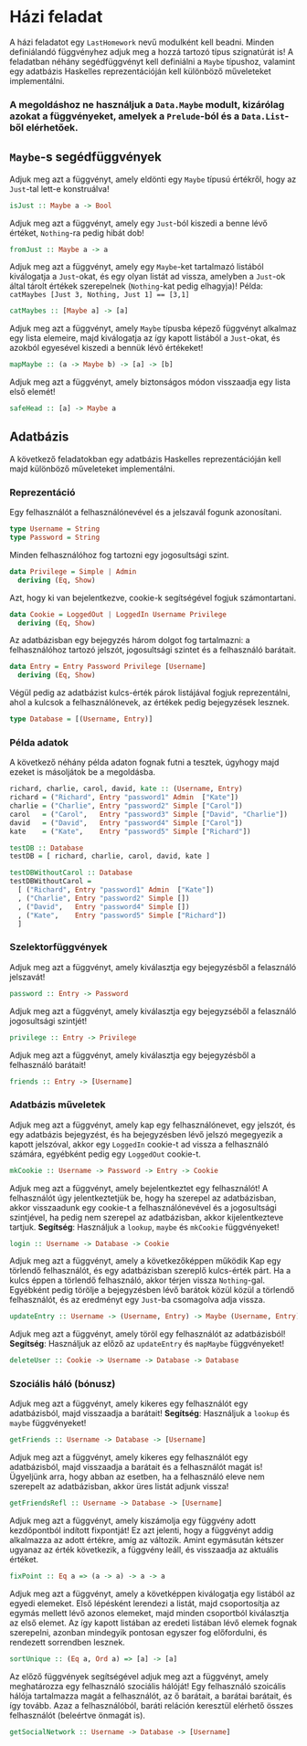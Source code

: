 # Házi feladat

A házi feladatot egy `LastHomework` nevű modulként kell beadni. Minden definiálandó függvényhez adjuk meg a hozzá tartozó típus szignatúrát is! A feladatban néhány segédfüggvényt kell definiálni a `Maybe` típushoz, valamint egy adatbázis Haskelles reprezentációján kell különböző műveleteket implementálni.

### A megoldáshoz ne használjuk a `Data.Maybe` modult, kizárólag azokat a függvényeket, amelyek a `Prelude`-ból és a `Data.List`-ből elérhetőek.

## `Maybe`-s segédfüggvények

Adjuk meg azt a függvényt, amely eldönti egy `Maybe` típusú értékről, hogy az `Just`-tal lett-e konstruálva!

```haskell
isJust :: Maybe a -> Bool
```

Adjuk meg azt a függvényt, amely egy `Just`-ból kiszedi a benne lévő értéket, `Nothing`-ra pedig hibát dob!

```haskell
fromJust :: Maybe a -> a
```

Adjuk meg azt a függvényt, amely egy `Maybe`-ket tartalmazó listából kiválogatja a `Just`-okat, és egy olyan listát ad vissza, amelyben a `Just`-ok által tárolt értékek szerepelnek (`Nothing`-kat pedig elhagyja)! Példa: `catMaybes [Just 3, Nothing, Just 1] == [3,1]`

```haskell
catMaybes :: [Maybe a] -> [a]
```

Adjuk meg azt a függvényt, amely `Maybe` típusba képező függvényt alkalmaz egy lista elemeire, majd kiválogatja az így kapott listából a `Just`-okat, és azokból egyesével kiszedi a bennük lévő értékeket!

```haskell
mapMaybe :: (a -> Maybe b) -> [a] -> [b]
```

Adjuk meg azt a függvényt, amely biztonságos módon visszaadja egy lista első elemét!

```haskell
safeHead :: [a] -> Maybe a
```


## Adatbázis

A következő feladatokban egy adatbázis Haskelles reprezentációján kell majd különböző műveleteket implementálni.

### Reprezentáció

Egy felhasználót a felhasználónevével és a jelszavál fogunk azonosítani.

```haskell
type Username = String
type Password = String
```

Minden felhasználóhoz fog tartozni egy jogosultsági szint.

```haskell
data Privilege = Simple | Admin
  deriving (Eq, Show)
```

Azt, hogy ki van bejelentkezve, cookie-k segítségével fogjuk számontartani.

```haskell
data Cookie = LoggedOut | LoggedIn Username Privilege
  deriving (Eq, Show)
```

Az adatbázisban egy bejegyzés három dolgot fog tartalmazni: a felhasználóhoz tartozó jelszót, jogosultsági szintet és a felhasználó barátait.

```haskell
data Entry = Entry Password Privilege [Username]
  deriving (Eq, Show)
```

Végül pedig az adatbázist kulcs-érték párok listájával fogjuk reprezentálni, ahol a kulcsok a felhasználónevek, az értékek pedig bejegyzések lesznek.

```haskell
type Database = [(Username, Entry)]
```

### Példa adatok

A következő néhány példa adaton fognak futni a tesztek, úgyhogy majd ezeket is másoljátok be a megoldásba.

```haskell
richard, charlie, carol, david, kate :: (Username, Entry)
richard = ("Richard", Entry "password1" Admin  ["Kate"])
charlie = ("Charlie", Entry "password2" Simple ["Carol"])
carol   = ("Carol",   Entry "password3" Simple ["David", "Charlie"])
david   = ("David",   Entry "password4" Simple ["Carol"])
kate    = ("Kate",    Entry "password5" Simple ["Richard"])

testDB :: Database
testDB = [ richard, charlie, carol, david, kate ]

testDBWithoutCarol :: Database
testDBWithoutCarol =
  [ ("Richard", Entry "password1" Admin  ["Kate"])
  , ("Charlie", Entry "password2" Simple [])
  , ("David",   Entry "password4" Simple [])
  , ("Kate",    Entry "password5" Simple ["Richard"])
  ]
```

### Szelektorfüggvények

Adjuk meg azt a függvényt, amely kiválasztja egy bejegyzésből a felasználó jelszavát!

```haskell
password :: Entry -> Password
```

Adjuk meg azt a függvényt, amely kiválasztja egy bejegyzséből a felasználó jogosultsági szintjét!

```haskell
privilege :: Entry -> Privilege
```

Adjuk meg azt a függvényt, amely kiválasztja egy bejegyzésből a felhasználó barátait!

```haskell
friends :: Entry -> [Username]
```

### Adatbázis műveletek

Adjuk meg azt a függvényt, amely kap egy felhasználónevet, egy jelszót, és egy adatbázis bejegyzést, és ha bejegyzésben lévő jelszó megegyezik a kapott jelszóval, akkor egy `LoggedIn` cookie-t ad vissza a felhasználó számára, egyébként pedig egy `LoggedOut` cookie-t.

```haskell
mkCookie :: Username -> Password -> Entry -> Cookie
```

Adjuk meg azt a függvényt, amely bejelentkeztet egy felhasználót! A felhasználót úgy jelentkeztetjük be, hogy ha szerepel az adatbázisban, akkor visszaadunk egy cookie-t a felhasználónevével és a jogosultsági szintjével, ha pedig nem szerepel az adatbázisban, akkor kijelentkezteve tartjuk. __Segítség__: Használjuk a `lookup`, `maybe` és `mkCookie` függvényeket!

```haskell
login :: Username -> Database -> Cookie
```

Adjuk meg azt a függvényt, amely a következőképpen működik Kap egy törlendő felhasználót, és egy adatbázisban szereplő kulcs-érték párt. Ha a kulcs éppen a törlendő felhasználó, akkor térjen vissza `Nothing`-gal. Egyébként pedig törölje a bejegyzésben lévő barátok közül közül a törlendő felhasználót, és az eredményt egy `Just`-ba csomagolva adja vissza.

```haskell
updateEntry :: Username -> (Username, Entry) -> Maybe (Username, Entry)
```

Adjuk meg azt a függvényt, amely töröl egy felhasználót az adatbázisból! __Segítség__: Használjuk az előző az `updateEntry` és `mapMaybe` függvényeket!

```haskell
deleteUser :: Cookie -> Username -> Database -> Database
```

### Szociális háló (bónusz)

Adjuk meg azt a függvényt, amely kikeres egy felhasználót egy adatbázisból, majd visszaadja a barátait! __Segítség__: Használjuk a `lookup` és `maybe` függvényeket!

```haskell
getFriends :: Username -> Database -> [Username]
```

Adjuk meg azt a függvényt, amely kikeres egy felhasználót egy adatbázisból, majd visszaadja a barátait és a felhasználót magát is! Ügyeljünk arra, hogy abban az esetben, ha a felhasználó eleve nem szerepelt az adatbázisban, akkor üres listát adjunk vissza!

```haskell
getFriendsRefl :: Username -> Database -> [Username]
```

Adjuk meg azt a függvényt, amely kiszámolja egy függvény adott kezdőpontból indított fixpontját! Ez azt jelenti, hogy a függvényt addig alkalmazza az adott értékre, amíg az változik. Amint egymásután kétszer ugyanaz az érték következik, a függvény leáll, és visszaadja az aktuális értéket.


```haskell
fixPoint :: Eq a => (a -> a) -> a -> a
```

Adjuk meg azt a függvényt, amely a követképpen kiválogatja egy listából az egyedi elemeket. Első lépésként lerendezi a listát, majd csoportosítja az egymás mellett lévő azonos elemeket, majd minden csoportból kiválasztja az első elemet. Az így kapott listában az eredeti listában lévő elemek fognak szerepelni, azonban mindegyik pontosan egyszer fog előfordulni, és rendezett sorrendben lesznek.

```haskell
sortUnique :: (Eq a, Ord a) => [a] -> [a]
```

Az előző függvények segítségével adjuk meg azt a függvényt, amely meghatározza egy felhasználó szociális hálóját! Egy felhasználó szoicális hálója tartalmazza magát a felhasználót, az ő barátait, a barátai barátait, és így tovább. Azaz a felhasználóból, baráti reláción keresztül elérhető összes felhasználót (beleértve önmagát is).

```haskell
getSocialNetwork :: Username -> Database -> [Username]
```

